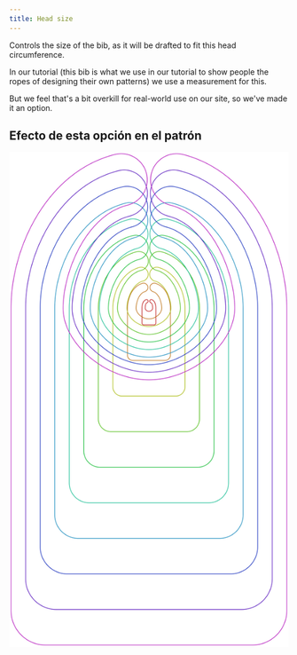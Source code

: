 ```yaml
---
title: Head size
---
```


Controls the size of the bib, as it will be drafted to fit this head circumference.

In our tutorial (this bib is what we use in our tutorial to show people the ropes of designing their own patterns) we use a measurement for this.

But we feel that's a bit overkill for real-world use on our site, so we've made it an option.

## Efecto de esta opción en el patrón

![Esta imagen muestra el efecto de esta opción superponiendo varias variantes que tienen un valor diferente para esta opción](bob_headsize_sample.svg "Efecto de esta opción en el patrón")
